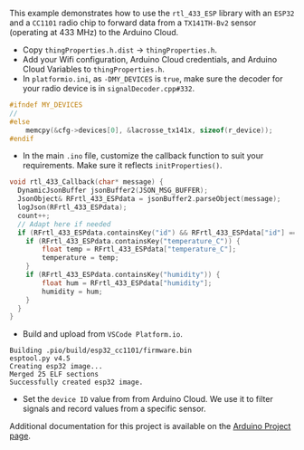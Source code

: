 This example demonstrates how to use the `rtl_433_ESP` library with an `ESP32` and a `CC1101` radio
chip to forward data from a `TX141TH-Bv2` sensor (operating at 433 MHz) to the Arduino Cloud.

- Copy `thingProperties.h.dist` -> `thingProperties.h`.
- Add your Wifi configuration, Arduino Cloud credentials, and Arduino Cloud Variables to `thingProperties.h`.
- In `platformio.ini`, as `-DMY_DEVICES` is `true`, make sure the decoder for your radio device is in `signalDecoder.cpp#332`.

```C
#ifndef MY_DEVICES
//
#else
    memcpy(&cfg->devices[0], &lacrosse_tx141x, sizeof(r_device));
#endif
```

- In the main `.ino` file, customize the callback function to suit your requirements. Make sure it reflects `initProperties()`.

```c
void rtl_433_Callback(char* message) {
  DynamicJsonBuffer jsonBuffer2(JSON_MSG_BUFFER);
  JsonObject& RFrtl_433_ESPdata = jsonBuffer2.parseObject(message);
  logJson(RFrtl_433_ESPdata);
  count++;
  // Adapt here if needed
  if (RFrtl_433_ESPdata.containsKey("id") && RFrtl_433_ESPdata["id"] == lacrosseId) {
    if (RFrtl_433_ESPdata.containsKey("temperature_C")) {
        float temp = RFrtl_433_ESPdata["temperature_C"];
        temperature = temp;
    }
    if (RFrtl_433_ESPdata.containsKey("humidity")) {
        float hum = RFrtl_433_ESPdata["humidity"];
        humidity = hum;
    }
  }
}
```

- Build and upload from `VSCode Platform.io`.

```
Building .pio/build/esp32_cc1101/firmware.bin
esptool.py v4.5
Creating esp32 image...
Merged 25 ELF sections
Successfully created esp32 image.
```

- Set the `device ID` value from from Arduino Cloud. We use it to filter signals and record values from a specific sensor.

Additional documentation for this project is available on the [Arduino Project page](https://projecthub.arduino.cc/projects/54bfce5c-5301-4306-80e4-f9a2949e6902/preview).